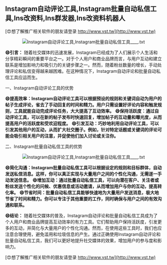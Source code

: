 ## **Instagram自动评论工具,Instagram批量自动私信工具,Ins改资料,Ins群发器,Ins改资料机器人**

[😍想了解推广相关软件的朋友请登录 http://www.vst.tw](http://www.vst.tw)

 <center><img src="https://vst.tw/MP4/tuiguang/png/7.png" alt="Instagram自动评论工具,Instagram批量自动私信工具____.txt"></center>

**😄引言：**
随着社交媒体的迅速发展，Instagram已经成为了人们展示个人生活和分享精彩瞬间的重要平台之一。对于个人用户和商业品牌而言，与用户互动和建立联系是增加影响力和吸引力的关键步骤之一。然而，随着粉丝数量的增长，手动处理评论和私信变得越来越困难。在这种情况下，Instagram自动评论和批量自动私信工具应运而生。

一、Instagram自动评论工具的优势

**😄提高效率：Instagram自动评论工具可以根据预设的规则和关键词自动为用户的帖子生成评论，省去了手动回复的时间和精力。用户只需设置好评论内容和触发规则，工具就能自动完成评论任务，大大提高了互动效率。**
**😄保持活跃度：通过自动评论工具，可以在新的帖子发布时快速回复，增加帖子的互动量和曝光度，从而提高用户的活跃度和受欢迎程度。**
**😄引发互动：巧妙地利用自动评论工具，可以引发其他用户的互动，从而扩大社交圈子。例如，针对特定话题或关键词的评论可能会吸引相关用户的注意，并促使他们加入讨论或关注你。**

二、Instagram批量自动私信工具的优势

 <center><img src="https://vst.tw/MP4/tuiguang/png/7.png" alt="Instagram自动评论工具,Instagram批量自动私信工具____.txt"></center>

**😄简化沟通：Instagram批量自动私信工具可以根据设定的规则和目标群体，自动发送私信消息。这样，你可以真正实现与大量用户之间的个性化沟通，无需逐一手动发送信息。**
**😄增加互动：通过批量自动私信工具，可以向潜在客户、关注者或粉丝发送个性化的问候、优惠信息或活动邀请，从而增加用户与你的互动，提高转化率。**
**😄节省时间：批量自动私信工具能够快速地为大量用户发送消息，极大地节省了时间和精力。你可以专注于其他重要的工作，同时确保与用户之间的有效沟通和联系。**

**😄结论：**
随着社交媒体的普及，Instagram自动评论和批量自动私信工具成为了个人用户和商业品牌提高互动效率的有力工具。它们帮助用户保持活跃度，引发更多的互动，并简化与大量用户的个性化沟通。然而，在使用这些工具时，我们也应注意合理使用，避免滥用和垃圾信息的产生。通过正确使用Instagram自动评论和批量自动私信工具，我们可以更好地提升社交媒体的效果，增加用户的参与度和影响力。

[😍想了解推广相关软件的朋友请登录 http://www.vst.tw](http://www.vst.tw)




